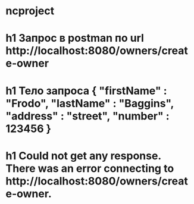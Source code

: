 # ncproject
# h1 Запрос в postman по url http://localhost:8080/owners/create-owner
# h1 Тело запроса   {  "firstName" : "Frodo",  "lastName" : "Baggins", "address" : "street", "number" : 123456 }
# h1 Could not get any response. There was an error connecting to http://localhost:8080/owners/create-owner.
